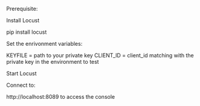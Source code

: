 Prerequisite:

Install Locust

pip install locust

Set the enrivonment variables:

KEYFILE = path to your private key
CLIENT_ID = client_id matching with the private key in the environment to test

Start Locust

Connect to:

http://localhost:8089 to access the console
